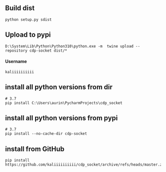 ## Build dist
```shell
python setup.py sdist
```

## Upload to pypi
```shell
D:\System\Lib\Python\Python310\python.exe -m  twine upload --repository cdp-socket dist/*
```
#### Username
```
kaliiiiiiiiii
```

## install all python versions from dir
```shell
# 3.7
pip install C:\Users\aurin\PycharmProjects\cdp_socket
```

## install all python versions from pypi
```shell
# 3.7
pip install --no-cache-dir cdp-socket
```

## install from GitHub
```shell
pip install https://github.com/kaliiiiiiiiii/cdp_socket/archive/refs/heads/master.zip
```